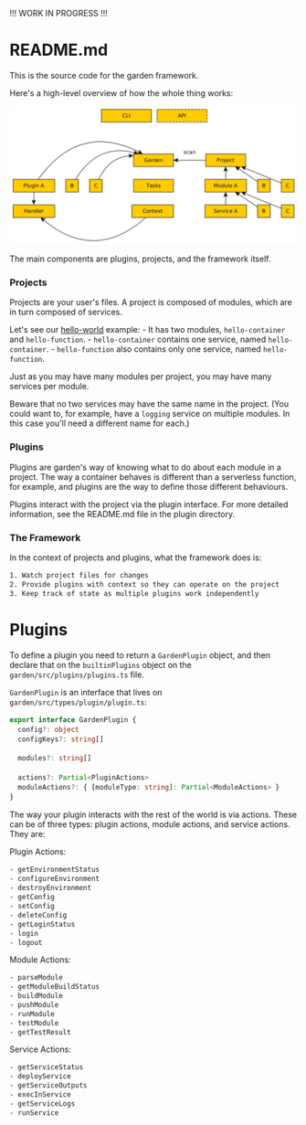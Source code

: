 !!! WORK IN PROGRESS !!!

# README.md

This is the source code for the garden framework.

Here's a high-level overview of how the whole thing works:

![](schematic.jpg)

The main components are plugins, projects, and the framework itself.

### Projects

Projects are your user's files. A project is composed of modules, which are in turn composed of services.

Let's see our [hello-world](https://github.com/garden-io/garden/tree/master/examples/hello-world) example:
    - It has two modules, `hello-container` and `hello-function`.
    - `hello-container` contains one service, named `hello-container`.
    - `hello-function` also contains only one service, named `hello-function`.

Just as you may have many modules per project, you may have many services per module.

Beware that no two services may have the same name in the project. (You could want to, for example, have a `logging` service on multiple modules. In this case you'll need a different name for each.)

### Plugins

Plugins are garden's way of knowing what to do about each module in a project. The way a container behaves is different than a serverless function, for example, and plugins are the way to define those different behaviours.

Plugins interact with the project via the plugin interface. For more detailed information, see the README.md file in the plugin directory. 

### The Framework

In the context of projects and plugins, what the framework does is:

    1. Watch project files for changes
    2. Provide plugins with context so they can operate on the project
    3. Keep track of state as multiple plugins work independently

# Plugins

To define a plugin you need to return a `GardenPlugin` object, and then declare that on the `builtinPlugins` object on the `garden/src/plugins/plugins.ts` file.

`GardenPlugin` is an interface that lives on `garden/src/types/plugin/plugin.ts`:

```typescript
export interface GardenPlugin {
  config?: object
  configKeys?: string[]

  modules?: string[]

  actions?: Partial<PluginActions>
  moduleActions?: { [moduleType: string]: Partial<ModuleActions> }
}
```

The way your plugin interacts with the rest of the world is via actions. These can be of three types: plugin actions, module actions, and service actions. They are:

Plugin Actions:

    - getEnvironmentStatus
    - configureEnvironment
    - destroyEnvironment
    - getConfig
    - setConfig
    - deleteConfig
    - getLoginStatus
    - login
    - logout

Module Actions:

    - parseModule
    - getModuleBuildStatus
    - buildModule
    - pushModule
    - runModule
    - testModule
    - getTestResult

Service Actions:

    - getServiceStatus
    - deployService
    - getServiceOutputs
    - execInService
    - getServiceLogs
    - runService




